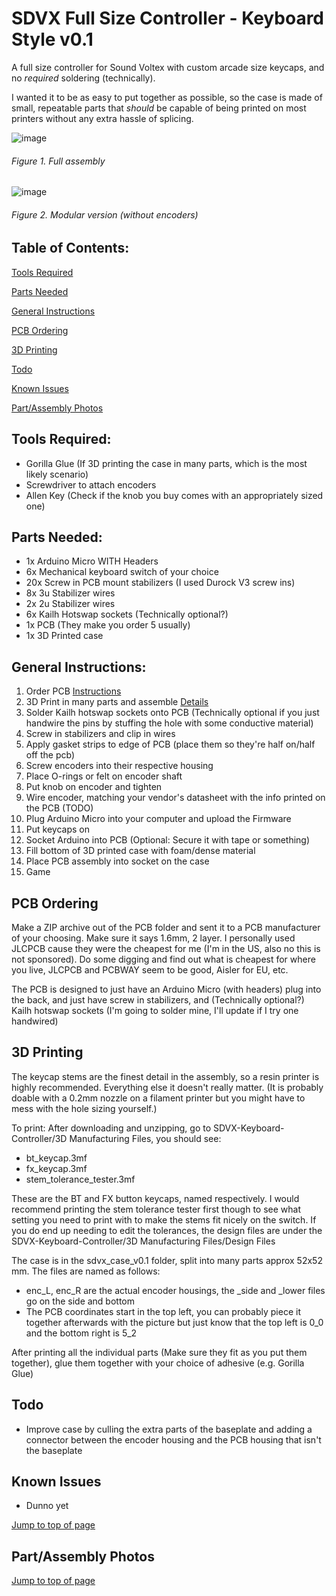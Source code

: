 # SDVX Full Size Controller - Keyboard Style v0.1
A full size controller for Sound Voltex with custom arcade size keycaps, and no _required_ soldering (technically).

I wanted it to be as easy to put together as possible, so the case is made of small, repeatable parts that _should_ be capable of being printed on most printers without any extra hassle of splicing.


![image](https://github.com/user-attachments/assets/9a7b1bfd-62c1-44c1-a583-e57ed6d0b2ee)
###### _Figure 1. Full assembly_
![image](https://github.com/user-attachments/assets/2ac9d35a-dacf-4a22-8c45-e2eea49a2a86)
###### _Figure 2. Modular version (without encoders)_


## Table of Contents:
 [Tools Required](#tools-required)
 
 [Parts Needed](#parts-needed)
 
 [General Instructions](#general-instructions)
 
 [PCB Ordering](#pcb-ordering)
 
 [3D Printing](#3d-printing)
 
 [Todo](#todo)
 
 [Known Issues](#known-issues)
 
 [Part/Assembly Photos](#partassembly-photos)

## Tools Required:
- Gorilla Glue (If 3D printing the case in many parts, which is the most likely scenario)
- Screwdriver to attach encoders
- Allen Key (Check if the knob you buy comes with an appropriately sized one)

## Parts Needed:
- 1x Arduino Micro WITH Headers
- 6x Mechanical keyboard switch of your choice
- 20x Screw in PCB mount stabilizers (I used Durock V3 screw ins)
- 8x 3u Stabilizer wires
- 2x 2u Stabilizer wires
- 6x Kailh Hotswap sockets (Technically optional?)
- 1x PCB (They make you order 5 usually)
- 1x 3D Printed case

## General Instructions:
1. Order PCB [Instructions](#pcb-ordering)
2. 3D Print in many parts and assemble [Details](#3d-printing)
3. Solder Kailh hotswap sockets onto PCB (Technically optional if you just handwire the pins by stuffing the hole with some conductive material)
4. Screw in stabilizers and clip in wires
5. Apply gasket strips to edge of PCB (place them so they're half on/half off the pcb)
6. Screw encoders into their respective housing
7. Place O-rings or felt on encoder shaft
8. Put knob on encoder and tighten
9. Wire encoder, matching your vendor's datasheet with the info printed on the PCB (TODO)
10. Plug Arduino Micro into your computer and upload the Firmware
11. Put keycaps on
12. Socket Arduino into PCB (Optional: Secure it with tape or something)
13. Fill bottom of 3D printed case with foam/dense material
14. Place PCB assembly into socket on the case
15. Game

## PCB Ordering
Make a ZIP archive out of the PCB folder and sent it to a PCB manufacturer of your choosing. Make sure it says 1.6mm, 2 layer. I personally used JLCPCB cause they were the cheapest for me (I'm in the US, also no this is not sponsored). Do some digging and find out what is cheapest for where you live, JLCPCB and PCBWAY seem to be good, Aisler for EU, etc.

The PCB is designed to just have an Arduino Micro (with headers) plug into the back, and just have screw in stabilizers, and (Technically optional?) Kailh hotswap sockets (I'm going to solder mine, I'll update if I try one handwired)

## 3D Printing
The keycap stems are the finest detail in the assembly, so a resin printer is highly recommended. Everything else it doesn't really matter.
(It is probably doable with a 0.2mm nozzle on a filament printer but you might have to mess with the hole sizing yourself.)

To print: After downloading and unzipping, go to SDVX-Keyboard-Controller/3D Manufacturing Files, you should see:
- bt_keycap.3mf
- fx_keycap.3mf
- stem_tolerance_tester.3mf

These are the BT and FX button keycaps, named respectively. I would recommend printing the stem tolerance tester first though to see what setting you need to print with to make the stems fit nicely on the switch. If you do end up needing to edit the tolerances, the design files are under the SDVX-Keyboard-Controller/3D Manufacturing Files/Design Files

The case is in the sdvx_case_v0.1 folder, split into many parts approx 52x52 mm. The files are named as follows:
- enc_L, enc_R are the actual encoder housings, the _side and _lower files go on the side and bottom
- The PCB coordinates start in the top left, you can probably piece it together afterwards with the picture but just know that the top left is 0_0 and the bottom right is 5_2

After printing all the individual parts (Make sure they fit as you put them together), glue them together with your choice of adhesive (e.g. Gorilla Glue)

## Todo
- Improve case by culling the extra parts of the baseplate and adding a connector between the encoder housing and the PCB housing that isn't the baseplate

## Known Issues
- Dunno yet

[Jump to top of page](#table-of-contents)

## Part/Assembly Photos

[Jump to top of page](#table-of-contents)

